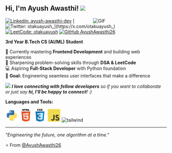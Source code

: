 <h2> Hi, I'm Ayush Awasthi! <img src="https://media.giphy.com/media/mGcNjsfWAjY5AEZNw6/giphy.gif" width="50"></h2>
<img align="right" alt="GIF" src="https://i.pinimg.com/originals/e4/26/70/e426702edf874b181aced1e2fa5c6cde.gif" width="230"/>

[![Linkedin: ayush-awasthi-dev](https://img.shields.io/badge/-ayush--awasthi--dev-blue?style=flat-square&logo=Linkedin&logoColor=white&link=https://www.linkedin.com/in/ayush-awasthi-dev/)](https://www.linkedin.com/in/ayush-awasthi-dev/)
[![Twitter: otakuayush_](https://img.shields.io/badge/-@otakuayush__-1DA1F2?style=flat-square&logo=twitter&logoColor=white&link=https://x.com/otakuayush_)](https://x.com/otakuayush_)
[![LeetCode: otakuayush](https://img.shields.io/badge/-otakuayush-FFA116?style=flat-square&logo=leetcode&logoColor=white&link=https://leetcode.com/u/otakuayush/)](https://leetcode.com/u/otakuayush/)
[![GitHub AyushAwasthi26](https://img.shields.io/github/followers/AyushAwasthi26?label=follow&style=social)](https://github.com/AyushAwasthi26)

**3rd Year B.Tech CS (AI/ML) Student** 

🚀 Currently mastering **Frontend Development** and building web experiences  
🧠 Sharpening problem-solving skills through **DSA & LeetCode**  
💻 Aspiring **Full-Stack Developer** with Python foundation  
🎯 **Goal:** Engineering seamless user interfaces that make a difference

<img src="https://media.giphy.com/media/LnQjpWaON8nhr21vNW/giphy.gif" width="60"> <em><b>I love connecting with fellow developers</b> so if you want to collaborate or just say <b>hi, I'll be happy to connect!</b> :)</em>

**Languages and Tools:**
<p align="left">
<img src="https://raw.githubusercontent.com/devicons/devicon/master/icons/python/python-original.svg" alt="python" width="40" height="40"/>
<img src="https://raw.githubusercontent.com/devicons/devicon/master/icons/html5/html5-original-wordmark.svg" alt="html5" width="40" height="40"/>
<img src="https://raw.githubusercontent.com/devicons/devicon/master/icons/css3/css3-original-wordmark.svg" alt="css3" width="40" height="40"/>
<img src="https://raw.githubusercontent.com/devicons/devicon/master/icons/javascript/javascript-original.svg" alt="javascript" width="40" height="40"/>
<img src="https://www.vectorlogo.zone/logos/tailwindcss/tailwindcss-icon.svg" alt="tailwind" width="40" height="40"/>
</p>

---
*"Engineering the future, one algorithm at a time."*

⭐️ From [@AyushAwasthi26](https://github.com/AyushAwasthi26)
